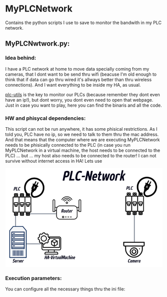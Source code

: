 # MyPLCNetwork

Contains the python scripts I use to save to monitor the bandwith in my PLC network.

## MyPLCNwtwork.py:
### Idea behind:

I have a PLC network at home to move data specially coming from my cameras, that I dont want to be send thru wifi (beacuse I'm old enough to think that if data can go thru wired it's allways better than thru wireless connections). And I want everything to be inside my HA, as usual.

[plc-utils](https://github.com/qca/open-plc-utils) is the key to monitor our PLCs (because remember they dont even have an ip!), but dont worry, you dont even need to open that webpage. Just in case you want to play, here you can find the binaris and all the code.

### HW and phisycal dependencies:

This script can not be run anywhere, it has some phisical restrictions. As I told you, PLC have no ip, so we need to talk to them thru the mac address. And that means that the computer where we are executing MyPLCNetwork needs to be phisically connected to the PLC (in case you run MyPLCNetwork in a virtual machine, the host needs to be connected to the PLC) ... but ... my host also needs to be connected to the router! I can not survive without internet access in HA! Lets use

![MyPLCNetwork](https://github.com/urri34/MyPLCNetwork/blob/main/Diagram.png)

### Execution parameters:

You can configure all the necessary things thru the ini file:
